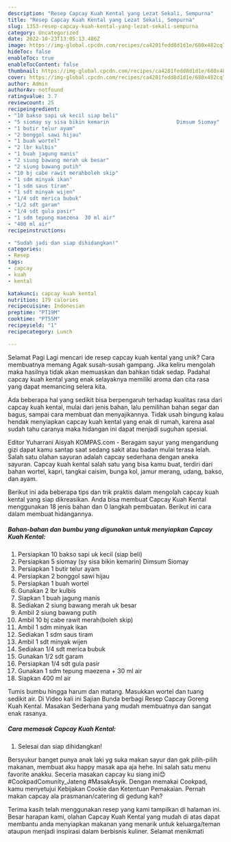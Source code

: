 ```yaml
---
description: "Resep Capcay Kuah Kental yang Lezat Sekali, Sempurna"
title: "Resep Capcay Kuah Kental yang Lezat Sekali, Sempurna"
slug: 1353-resep-capcay-kuah-kental-yang-lezat-sekali-sempurna
category: Uncategorized
date: 2022-10-23T13:05:13.486Z
image: https://img-global.cpcdn.com/recipes/ca4201fedd8d1d1e/680x482cq70/capcay-kuah-kental-foto-resep-utama.jpg
hideToc: false
enableToc: true
enableTocContent: false
thumbnail: https://img-global.cpcdn.com/recipes/ca4201fedd8d1d1e/680x482cq70/capcay-kuah-kental-foto-resep-utama.jpg
cover: https://img-global.cpcdn.com/recipes/ca4201fedd8d1d1e/680x482cq70/capcay-kuah-kental-foto-resep-utama.jpg
author: Admin
authorAv: notfound
ratingvalue: 3.7
reviewcount: 25
recipeingredient:
- "10 bakso sapi uk kecil siap beli"
- "5 siomay sy sisa bikin kemarin                      Dimsum Siomay"
- "1 butir telur ayam"
- "2 bonggol sawi hijau"
- "1 buah wortel"
- "2 lbr kulbis"
- "1 buah jagung manis"
- "2 siung bawang merah uk besar"
- "2 siung bawang putih"
- "10 bj cabe rawit merahboleh skip"
- "1 sdm minyak ikan"
- "1 sdm saus tiram"
- "1 sdt minyak wijen"
- "1/4 sdt merica bubuk"
- "1/2 sdt garam"
- "1/4 sdt gula pasir"
- "1 sdm tepung maezena  30 ml air"
- "400 ml air"
recipeinstructions:

- "Sudah jadi dan siap dihidangkan!"
categories:
- Resep
tags:
- capcay
- kuah
- kental

katakunci: capcay kuah kental 
nutrition: 179 calories
recipecuisine: Indonesian
preptime: "PT19M"
cooktime: "PT55M"
recipeyield: "1"
recipecategory: Lunch

---
```



Selamat Pagi Lagi mencari ide resep capcay kuah kental yang unik? Cara membuatnya memang Agak susah-susah gampang. Jika keliru mengolah maka hasilnya tidak akan memuaskan dan bahkan tidak sedap. Padahal capcay kuah kental yang enak selayaknya memiliki aroma dan cita rasa yang dapat memancing selera kita.


Ada beberapa hal yang sedikit bisa berpengaruh terhadap kualitas rasa dari capcay kuah kental, mulai dari jenis bahan, lalu pemilihan bahan segar dan bagus, sampai cara membuat dan menyajikannya. Tidak usah bingung kalau hendak menyiapkan capcay kuah kental yang enak di rumah, karena asal sudah tahu caranya maka hidangan ini dapat menjadi suguhan spesial.

Editor Yuharrani Aisyah KOMPAS.com - Beragam sayur yang mengandung gizi dapat kamu santap saat sedang sakit atau badan mulai terasa lelah. Salah satu olahan sayuran adalah capcay sederhana dengan aneka sayuran. Capcay kuah kental salah satu yang bisa kamu buat, terdiri dari bahan wortel, kapri, tangkai caisim, bunga kol, jamur merang, udang, bakso, dan ayam.


Berikut ini ada beberapa tips dan trik praktis dalam mengolah capcay kuah kental yang siap dikreasikan. Anda bisa membuat Capcay Kuah Kental menggunakan 18 jenis bahan dan 0 langkah pembuatan. Berikut ini cara dalam membuat hidangannya.

<!--inarticleads1-->

##### Bahan-bahan dan bumbu yang digunakan untuk menyiapkan Capcay Kuah Kental:

1. Persiapkan 10 bakso sapi uk kecil (siap beli)
1. Persiapkan 5 siomay (sy sisa bikin kemarin)                      Dimsum Siomay
1. Persiapkan 1 butir telur ayam
1. Persiapkan 2 bonggol sawi hijau
1. Persiapkan 1 buah wortel
1. Gunakan 2 lbr kulbis
1. Siapkan 1 buah jagung manis
1. Sediakan 2 siung bawang merah uk besar
1. Ambil 2 siung bawang putih
1. Ambil 10 bj cabe rawit merah(boleh skip)
1. Ambil 1 sdm minyak ikan
1. Sediakan 1 sdm saus tiram
1. Ambil 1 sdt minyak wijen
1. Sediakan 1/4 sdt merica bubuk
1. Gunakan 1/2 sdt garam
1. Persiapkan 1/4 sdt gula pasir
1. Gunakan 1 sdm tepung maezena + 30 ml air
1. Siapkan 400 ml air


Tumis bumbu hingga harum dan matang. Masukkan wortel dan tuang sedikit air. Di Video kali ini Sajian Bunda berbagi Resep Capcay Goreng Kuah Kental. Masakan Sederhana yang mudah membuatnya dan sangat enak rasanya. 

<!--inarticleads2-->

##### Cara memasak Capcay Kuah Kental:


1. Selesai dan siap dihidangkan!

Bersyukur banget punya anak laki yg suka makan sayur dan gak pilih-pilih makanan, membuat aku happy masak apa aja hehe. Ini salah satu menu favorite anakku. Seceria masakan capcay ku siang ini😊 #CookpadComunity_Jateng #MasakAsyik. Dengan memakai Cookpad, kamu menyetujui Kebijakan Cookie dan Ketentuan Pemakaian. Pernah makan capcay ala prasmanan/catering di gedung kah? 

Terima kasih telah menggunakan resep yang kami tampilkan di halaman ini. Besar harapan kami, olahan Capcay Kuah Kental yang mudah di atas dapat membantu anda menyiapkan makanan yang menarik untuk keluarga/teman ataupun menjadi inspirasi dalam berbisnis kuliner. Selamat menikmati
